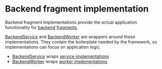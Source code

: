 # Backend fragment implementation

Backend fragment implementations provide the actual application functionality for 
[backend](def://) [fragments](def://).

[BackendService](class://) and [BackendWorker](class://) are wrappers
around these implementations. They contain the boilerplate needed by the framework, so implementations
can focus on application logic.

- [BackendService](class://) wraps [service implementations](def://)
- [BackendWorker](class://) wraps [worker implementations](def://)